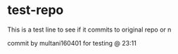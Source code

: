 # test-repo

This is a test line to see if it commits to original repo or n

commit by multani160401 for testing @ 23:11
